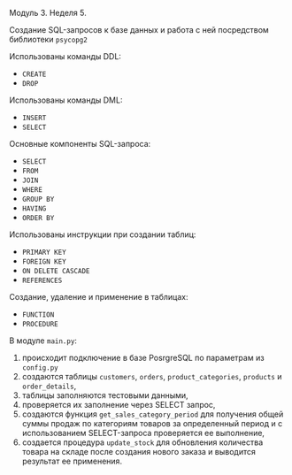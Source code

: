 Модуль 3. Неделя 5.

Создание SQL-запросов к базе данных и работа с ней посредством библиотеки `psycopg2`

Использованы команды DDL:
* `CREATE`
* `DROP` 

Использованы команды DML:
* `INSERT` 
* `SELECT` 

Основные компоненты SQL-запроса:
* `SELECT` 
* `FROM` 
* `JOIN`
* `WHERE` 
* `GROUP BY`
* `HAVING`
* `ORDER BY`

Использованы инструкции при создании таблиц:
* `PRIMARY KEY`
* `FOREIGN KEY`
* `ON DELETE CASCADE`
* `REFERENCES`

Создание, удаление и применение в таблицах:
* `FUNCTION` 
* `PROCEDURE`


В модуле `main.py`: 
1. происходит подключение в базе PosrgreSQL 
по параметрам из `config.py` 
2. создаются таблицы `customers`, 
`orders`, `product_categories`, `products` и `order_details`, 
3. таблицы заполняются тестовыми данными, 
4. проверяется их заполнение через SELECT запрос,
5. создаются функция `get_sales_category_period` для получения общей 
суммы продаж по категориям товаров за определенный период и с 
использованием SELECT-запроса проверяется ее выполнение,
6. создается процедура `update_stock` для обновления количества 
товара на складе после создания нового заказа и выводится результат
ее применения.
